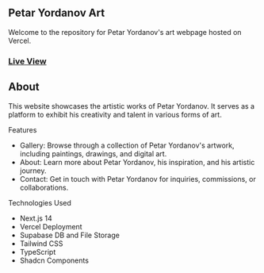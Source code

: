 ## Petar Yordanov Art

Welcome to the repository for Petar Yordanov's art webpage hosted on Vercel.

### [Live View](https://petar-yordanov-art.vercel.app)


## About

This website showcases the artistic works of Petar Yordanov. It serves as a platform to exhibit his creativity and talent in various forms of art.

Features
- Gallery: Browse through a collection of Petar Yordanov's artwork, including paintings, drawings, and digital art.
- About: Learn more about Petar Yordanov, his inspiration, and his artistic journey.
- Contact: Get in touch with Petar Yordanov for inquiries, commissions, or collaborations.

Technologies Used
- Next.js 14
- Vercel Deployment
- Supabase DB and File Storage
- Tailwind CSS
- TypeScript
- Shadcn Components
